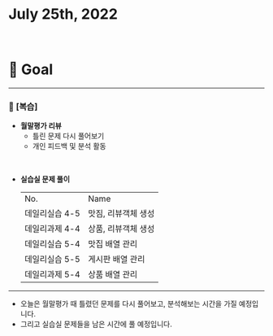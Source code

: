 # July 25th, 2022 
<br>

# 🍎 Goal
---

### 📗 **[복습]**
- **월말평가 리뷰**
  - 틀린 문제 다시 풀어보기
  - 개인 피드백 및 분석 활동
<br>

- **실습실 문제 풀이**
    <table>
    <tr>
      <td>No.</td>
      <td>Name</td>
    </tr>
    <tr>
      <td>데일리실습 4-5</td>
      <td>맛짐, 리뷰객체 생성</td>
    </tr>
    <tr>
      <td>데일리과제 4-4</td>
      <td>상품, 리뷰객체 생성</td>
    </tr>
    <tr>
      <td>데일리실습 5-4</td>
      <td>맛집 배열 관리</td>
    </tr>
    <tr>
      <td>데일리실습 5-5</td>
      <td>게시판 배열 관리</td>
    </tr>
    <tr>
      <td>데일리과제 5-4</td>
      <td>상품 배열 관리</td>
    </tr>
  </table>

---

- 오늘은 월말평가 때 틀렸던 문제를 다시 풀어보고, 분석해보는 시간을 가질 예정입니다.
- 그리고 실습실 문제들을 남은 시간에 풀 예정입니다.
